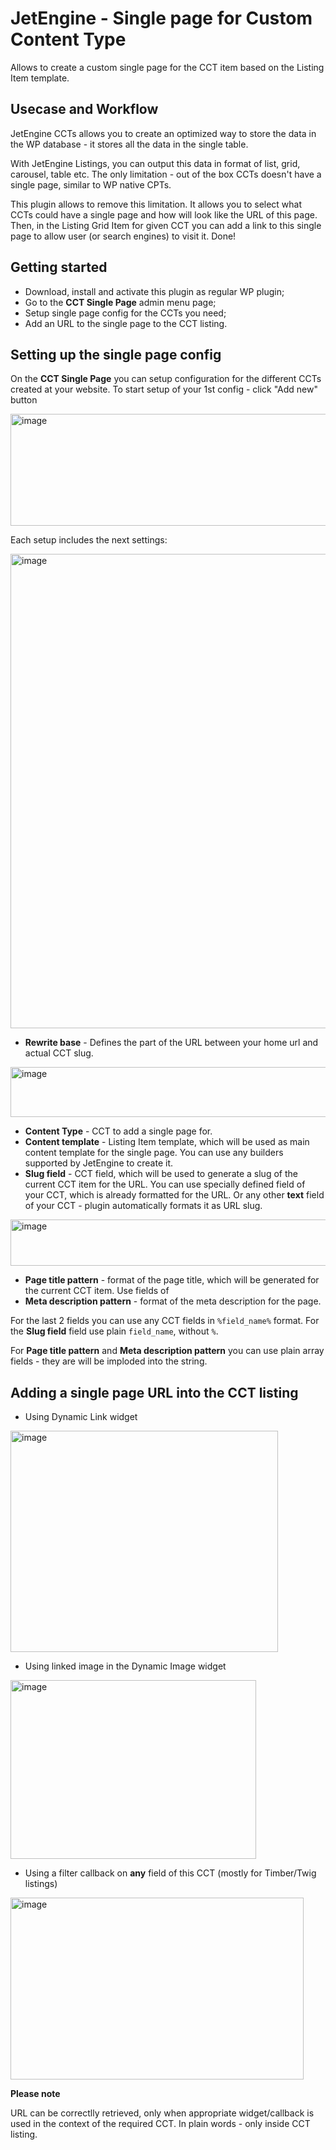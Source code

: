 # JetEngine - Single page for Custom Content Type

Allows to create a custom single page for the CCT item based on the Listing Item template.

## Usecase and Workflow

JetEngine CCTs allows you to create an optimized way to store the data in the WP database - it stores all the data in the single table.

With JetEngine Listings, you can output this data in format of list, grid, carousel, table etc. The only limitation - out of the box CCTs doesn't have a single page, similar to WP native CPTs.

This plugin allows to remove this limitation. It allows you to select what CCTs could have a single page and how will look like the URL of this page. Then, in the Listing Grid Item for given CCT you can add a link to this single page to allow user (or search engines) to visit it. Done!

## Getting started

- Download, install and activate this plugin as regular WP plugin;
- Go to the **CCT Single Page** admin menu page;
- Setup single page config for the CCTs you need;
- Add an URL to the single page to the CCT listing.

## Setting up the single page config

On the **CCT Single Page** you can setup configuration for the different CCTs created at your website. To start setup of your 1st config - click "Add new" button

<img width="1026" height="179" alt="image" src="https://github.com/user-attachments/assets/f81c8c43-80ed-4421-bbd1-4a11697e3ae4" />

Each setup includes the next settings:

<img width="1009" height="759" alt="image" src="https://github.com/user-attachments/assets/80021eaa-2879-4ffd-a9ad-4f6b7ade8421" />


- **Rewrite base** - Defines the part of the URL between your home url and actual CCT slug.
<img width="1400" height="80" alt="image" src="https://github.com/user-attachments/assets/08088ae8-2e0b-4c88-8a3e-9546036a00c1" />

- **Content Type** - CCT to add a single page for.
- **Content template** - Listing Item template, which will be used as main content template for the single page. You can use any builders supported by JetEngine to create it.
- **Slug field** - CCT field, which will be used to generate a slug of the current CCT item for the URL. You can use specially defined field of your CCT, which is already formatted for the URL. Or any other **text** field of your CCT - plugin automatically formats it as URL slug.
<img width="1538" height="74" alt="image" src="https://github.com/user-attachments/assets/9d1b92de-fb3d-4f20-8f82-b9e9b4ff7543" />

- **Page title pattern** - format of the page title, which will be generated for the current CCT item. Use fields of 
- **Meta description pattern** - format of the meta description for the page.

For the last 2 fields you can use any CCT fields in `%field_name%` format. For the **Slug field** field use plain `field_name`, without `%`.

For **Page title pattern** and **Meta description pattern** you can use plain array fields - they are will be imploded into the string.

## Adding a single page URL into the CCT listing

- Using Dynamic Link widget
<img width="428" height="354" alt="image" src="https://github.com/user-attachments/assets/e88f142b-e467-4a39-ae13-a571abda0471" />

- Using linked image in the Dynamic Image widget
<img width="393" height="286" alt="image" src="https://github.com/user-attachments/assets/75861b36-3cdc-4671-89b5-5144b96d9fe9" />

- Using a filter callback on **any** field of this CCT (mostly for Timber/Twig listings)
<img width="469" height="291" alt="image" src="https://github.com/user-attachments/assets/e814d796-aae0-4d12-9652-3605e869d727" />

**Please note**

URL can be correctlly retrieved, only when appropriate widget/callback is used in the context of the required CCT. In plain words - only inside CCT listing.
